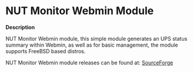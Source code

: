 NUT Monitor Webmin Module
=========================

**Description**

NUT Monitor Webmin module, this simple module generates an UPS status summary within Webmin, as well as for basic management, the module supports FreeBSD based distros.

NUT Monitor Webmin module releases can be found at: <a href="https://sourceforge.net/projects/nut-monitor-webmin-module/">SourceForge</a>
